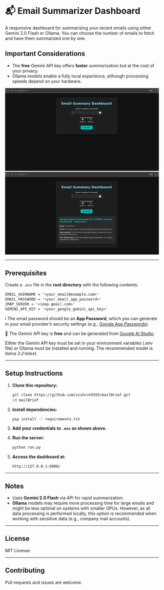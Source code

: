# 📬 Email Summarizer Dashboard

A responsive dashboard for summarizing your recent emails using either Gemini 2.0 Flash or Ollama. You can choose the number of emails to fetch and have them summarized one by one.

## Important Considerations

- The **free** Gemini API key offers **faster** summarization but at the cost of your privacy.
- Ollama models enable a fully local experience, although processing speeds depend on your hardware.

![Screenshot 1](assets/1.png) 
![Screenshot 2](assets/2.png)


---



## Prerequisites

Create a `.env` file in the **root directory** with the following contents:

```env
EMAIL_USERNAME = '<your_email@example.com>'
EMAIL_PASSWORD = '<your_email_app_password>'
IMAP_SERVER = '<imap.gmail.com>'
GEMINI_API_KEY = '<your_google_gemini_api_key>'
```

ℹ️ The email password should be an **App Password**, which you can generate in your email provider’s security settings (e.g., [Google App Passwords](https://myaccount.google.com/apppasswords)).

🧠 The Gemini API key is **free** and can be generated from [Google AI Studio](https://aistudio.google.com/app/apikey).

Either the Gemini API key must be set in your environment variables (.env file) or Ollama must be installed and running. The recommended model is *llama 3.2:latest*.

---

## Setup Instructions

1. **Clone this repository:**

   ```bash
   git clone https://github.com/vishruth555/mailBrief.git
   cd mailBrief
   ```

2. **Install dependencies:**

   ```bash
   pip install -r requirements.txt
   ```

3. **Add your credentials to `.env` as shown above.**

4. **Run the server:**

   ```bash
   python run.py
   ```

5. **Access the dashboard at:**

   ```
   http://127.0.0.1:8000/
   ```

---

## Notes

- Uses **Gemini 2.0 Flash** via API for rapid summarization.
- **Ollama** models may require more processing time for large emails and might be less optimal on systems with smaller GPUs. However, as all data processing is performed locally, this option is recommended when working with sensitive data (e.g., company mail accounts).

---

## License

MIT License

---

## Contributing

Pull requests and issues are welcome.
